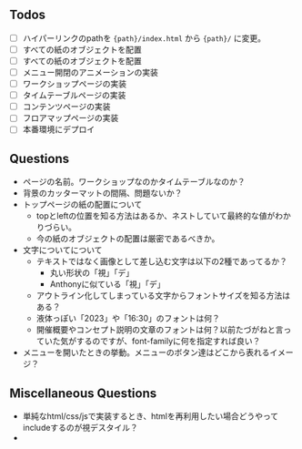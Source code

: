## Todos

- [ ] ハイパーリンクのpathを `{path}/index.html` から `{path}/` に変更。
- [ ] すべての紙のオブジェクトを配置
- [ ] すべての紙のオブジェクトを配置
- [ ] メニュー開閉のアニメーションの実装
- [ ] ワークショップページの実装
- [ ] タイムテーブルページの実装
- [ ] コンテンツページの実装
- [ ] フロアマップページの実装
- [ ] 本番環境にデプロイ

## Questions

- ページの名前。ワークショップなのかタイムテーブルなのか？
- 背景のカッターマットの間隔、問題ないか？
- トップページの紙の配置について
    - topとleftの位置を知る方法はあるか、ネストしていて最終的な値がわかりづらい。
    - 今の紙のオブジェクトの配置は厳密であるべきか。
- 文字についてについて
    - テキストではなく画像として差し込む文字は以下の2種であってるか？
        - 丸い形状の「視」「デ」
        - Anthonyに似ている「視」「デ」
    - アウトライン化してしまっている文字からフォントサイズを知る方法はある？
    - 液体っぽい「2023」や「16:30」のフォントは何？
    - 開催概要やコンセプト説明の文章のフォントは何？以前たづがねと言っていた気がするのですが、font-familyに何を指定すれば良い？
- メニューを開いたときの挙動。メニューのボタン達はどこから表れるイメージ？

## Miscellaneous Questions

- 単純なhtml/css/jsで実装するとき、htmlを再利用したい場合どうやってincludeするのが視デスタイル？
- 

